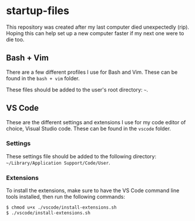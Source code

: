 # startup-files
This repository was created after my last computer died unexpectedly (rip). Hoping this can help set up a new computer faster if my next one were to die too.


## Bash + Vim
There are a few different profiles I use for Bash and Vim. These can be found in the `bash + vim` folder.

These files should be added to the user's root directory: `~`.


## VS Code
These are the different settings and extensions I use for my code editor of choice, Visual Studio code. These can be found in the `vscode` folder.

### Settings
These settings file should be added to the following directory: `~/Library/Application Support/Code/User`.

### Extensions
To install the extensions, make sure to have the VS Code command line tools installed, then run the following commands:
```bash
$ chmod u+x ./vscode/install-extensions.sh
$ ./vscode/install-extensions.sh
```